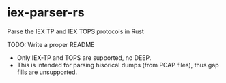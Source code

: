 # iex-parser-rs
Parse the IEX TP and IEX TOPS protocols in Rust

TODO: Write a proper README

- Only IEX-TP and TOPS are supported, no DEEP.
- This is intended for parsing hisorical dumps (from PCAP files), thus gap fills are unsupported.
